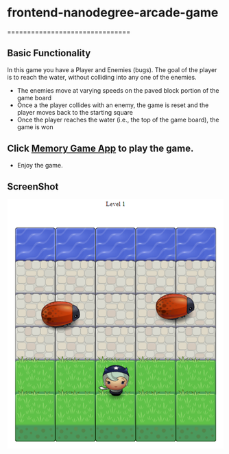 # frontend-nanodegree-arcade-game
  ===============================


## Basic Functionality
In this game you have a Player and Enemies (bugs). The goal of the player is to reach the water, without colliding into any one of the enemies.

* The enemies move at varying speeds on the paved block portion of the game board
* Once a the player collides with an enemy, the game is reset and the player moves back to the starting square
* Once the player reaches the water (i.e., the top of the game board), the game is won
## Click [Memory Game App](https://danrejsa.github.io/Memory-Game/) to play the game.
* Enjoy the game.


## ScreenShot
![Screenshot](screenshot.png)











